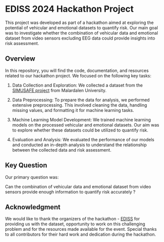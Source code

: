 # EDISS 2024 Hackathon Project

This project was developed as part of a hackathon aimed at exploring the potential of vehicular and emotional datasets to quantify risk. Our main goal was to investigate whether the combination of vehicular data and emotional dataset from video sensors excluding EEG data could provide insights into risk assessment.

## Overview
In this repository, you will find the code, documentation, and resources related to our hackathon project. We focused on the following key tasks:

1. Data Collection and Exploration: We collected a dataset from the [SIMUSAFE project](https://www.mdu.se/en/malardalen-university/research/research-projects/simusafe-simulator-of-behavioural-aspects-for-safer-transport) from Malardalen University.

2. Data Preprocessing: To prepare the data for analysis, we performed extensive preprocessing. This involved cleaning the data, handling missing values, and formatting it for machine learning tasks.

3. Machine Learning Model Development: We trained machine learning models on the processed vehicular and emotional datasets. Our aim was to explore whether these datasets could be utilized to quantify risk.

4. Evaluation and Analysis: We evaluated the performance of our models and conducted an in-depth analysis to understand the relationship between the collected data and risk assessment.

## Key Question

Our primary question was:

Can the combination of vehicular data and emotional dataset from video sensors provide enough information to quantify risk accurately ?

## Acknowledgment

We would like to thank the organizers of the hackathon - [EDISS](https://master-ediss.eu) for providing us with the dataset, opportunity to work on this challenging problem and for the resources made available for the event. Special thanks to all contributors for their hard work and dedication during the hackathon.
